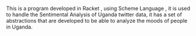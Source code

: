 This is a program developed in Racket , using Scheme Language , it is used to handle the Sentimental Analysis of Uganda twitter data, it has a set of abstractions that are developed to be able to analyze the moods of people in Uganda.
